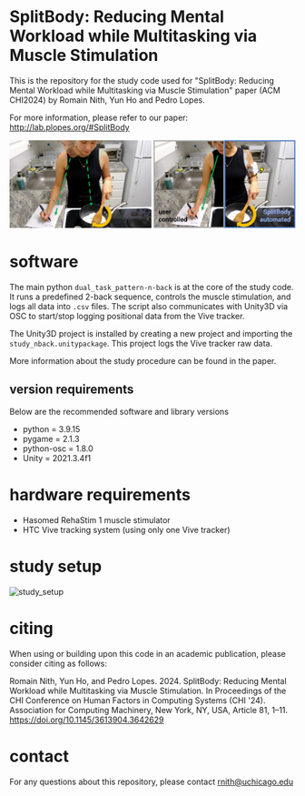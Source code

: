 # SplitBody: Reducing Mental Workload while Multitasking via Muscle Stimulation

This is the repository for the study code used for "SplitBody: Reducing Mental Workload while Multitasking via Muscle Stimulation" paper (ACM CHI2024) by Romain Nith, Yun Ho and Pedro Lopes.

For more information, please refer to our paper: http://lab.plopes.org/#SplitBody

![teaser](images/teaser.png)

# software

The main python `dual_task_pattern-n-back` is at the core of the study code. It runs a predefined 2-back sequence, controls the muscle stimulation, and logs all data into `.csv` files. The script also communicates with Unity3D via OSC to start/stop logging positional data from the Vive tracker. 

The Unity3D project is installed by creating a new project and importing the `study_nback.unitypackage`. This project logs the Vive tracker raw data.

More information about the study procedure can be found in the paper.

## version requirements

Below are the recommended software and library versions

- python = 3.9.15
- pygame = 2.1.3
- python-osc = 1.8.0
- Unity = 2021.3.4f1

# hardware requirements
- Hasomed RehaStim 1 muscle stimulator
- HTC Vive tracking system (using only one Vive tracker)

# study setup

![study_setup](images/study_setup.png)

# citing
When using or building upon this code in an academic publication, please consider citing as follows:

Romain Nith, Yun Ho, and Pedro Lopes. 2024. SplitBody: Reducing Mental Workload while Multitasking via Muscle Stimulation. In Proceedings of the CHI Conference on Human Factors in Computing Systems (CHI '24). Association for Computing Machinery, New York, NY, USA, Article 81, 1–11. https://doi.org/10.1145/3613904.3642629

# contact
For any questions about this repository, please contact rnith@uchicago.edu
